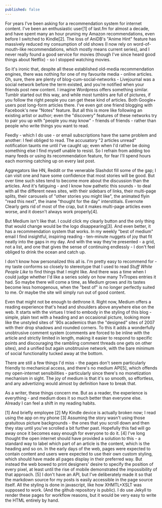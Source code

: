 ```yaml
---
published: false
---
```


For years I've been asking for a recommendation system for internet content. I've been an enthusiastic user[1] of last.fm for almost a decade, and have spent many an hour pruning my Amazon recommendations, even before I switched to Kindle[2]. The loss of AniDB's "Anime Hint" feature has massively reduced my consumption of old shows (I now rely on word-of-mouth-like recommendations, which mostly means current series), and I never really found a good service for movies (though I've since heard good things about Netflix) - so I stopped watching movies.

So it's ironic that, despite all these established old-media recommendation engines, there was nothing for one of my favourite media - online articles. Oh, sure, there are plenty of blog-cum-social-networks - Livejournal was a social network before the term existed, and you're notified when your friends post new content. I imagine Wordpress offers something similar. Tumblr started out this way, and while most tumblrs are full of pictures, if you follow the right people you can get these kind of articles. Both Google+ users post long-form articles there. I've even got one friend blogging with Facebook's new "Notes" feature. But all this is more like following an existing artist or author; even the "discovery" features of these networks try to pair you up with "people you may know" - friends of friends - rather than people who write things you want to read.

Feedly - which I do use - or email subscriptions have the same problem and another: I feel obliged to read. The accusatory "2 articles unread" notification taunts me until I've caught up; even when I'd rather be doing something else I find myself unable to resist. So I refrain from adding too many feeds or using its recommendation feature, for fear I'll spend hours each morning catching up on every last post.

Aggregators like HN, Reddit or the venerable Slashdot fill some of the gap; I can visit one and have some confidence that most stories will be good. But over time such sites tend to become more about the discussion than the articles. And it's fatiguing - and I know how pathetic this sounds - to deal with all the different news sites, with their sidebars of links, their multi-page splits, their carousels of "other stories you might like", the animated flyin "read this next", the inane "thought for the day" interstitials. Evernote Clearly gets rid of most of the crap, but it makes multi-page articles even worse, and it doesn't always work properly[4].

But Medium isn't like that. I could click my clearly button and the only thing that would change would be the logo disappearing[3]. And even better, it has a recommendation system that works. In my weekly "best of medium" email I find insightful, inspiring reading - ten-minute nuggets of joy that fit neatly into the gaps in my day. And with the way they're presented - a grid, not a list, and one that gives the sense of continuing endlessly - I don't feel obliged to drink the ocean and catch up.

I don't know how personalized this all is. I'm pretty easy to recommend for - my taste conforms so closely to stereotype that I used to read *Stuff White People Like* to find things that I might like. And there was a time when I could judge whether I'd like a series solely on how many TvTropes entries it had. So maybe there will come a time, as Medium grows and its tastes become less homogenous, when the "best of" is no longer perfectly suited to me. Or maybe the site will simply run out of good content.

Even that might not be enough to dethrone it. Right now, Medium offers a reading experience that's head and shoulders above anywhere else on the web. It starts with the virtues I tried to embody in the styling of this blog - simple, plain text with a heading and an occasional picture, looking more like the unstyled sites of '90s academics than the "designed" sites of 2007 with their drop shadows and rounded corners. To this it adds a wonderfully unobtrusive comment system (comments are forced to be inline with the article and strictly limited in length, making it easier to respond to specific points and discouraging the rambling comment threads one gets on other sites), and a unified but again unobtrusive network, with the bare minimum of social functionality tucked away at the bottom.

There are still a few things I'd miss - the pages don't seem particularly friendly to mechanical access, and there's no medium API[5], which offends my open-internet sensibilities - particularly since there's no monetization mechanism in sight. The joy of medium is that it's so smooth, so effortless, and any advertizing would almost by definition have to break that.

As a writer, these things concern me. But as a reader, the experience is everything - and medium does it so much better than everyone else. Already I can feel a shift in my reading habits. 



[1] And briefly employee
[2] My Kindle device is actually broken now; I read using the app on my phone
[3] Assuming the story wasn't using those gratuitous picture backgrounds - the ones that you scroll down and then they stay until you've scrolled a bit further past. Hopefully this fad will go away once it becomes easy enough for everyone to do it.
[4] I've long thought the open internet should have provided a solution to this - a standard way to label which part of an article is the content, which is the heading and so on. In the early days of the web, pages were expected to contain content and users were expected to use their own custom styling, which should have made all pages display in their preferred way. But instead the web bowed to print designers' desire to specify the position of every pixel, at least until the rise of mobile demonstrated the impossibility of that approach.
[5] I don't have an API, but I've deliberately made it so that the markdown source for my posts is easily accessible in the page source itself. All the styling is done in javascript, like how XHMTL+XSLT was supposed to work. (And the github repository is public). I do use Jekyll to render these pages for workflow reasons, but it would be very easy to write the HTML entirely by hand.
